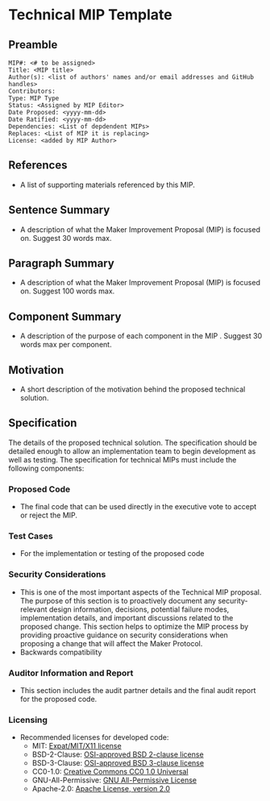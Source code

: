 # Technical MIP Template

## Preamble

```
MIP#: <# to be assigned>
Title: <MIP title>
Author(s): <list of authors' names and/or email addresses and GitHub handles>
Contributors:
Type: MIP Type
Status: <Assigned by MIP Editor>
Date Proposed: <yyyy-mm-dd>
Date Ratified: <yyyy-mm-dd>
Dependencies: <List of depdendent MIPs>
Replaces: <List of MIP it is replacing>
License: <added by MIP Author>
```

## References

- A list of supporting materials referenced by this MIP.

## Sentence Summary

- A description of what the Maker Improvement Proposal (MIP) is focused
  on. Suggest 30 words max.

## Paragraph Summary

- A description of what the Maker Improvement Proposal (MIP) is focused
  on. Suggest 100 words max.

## Component Summary

- A description of the purpose of each component in the MIP . Suggest 30
  words max per component.

## Motivation

- A short description of the motivation behind the proposed technical
  solution.

## Specification

The details of the proposed technical solution. The specification should
be detailed enough to allow an implementation team to begin development
as well as testing. The specification for technical MIPs must include
the following components:

### Proposed Code

- The final code that can be used directly in the executive vote to
  accept or reject the MIP.

### Test Cases

- For the implementation or testing of the proposed code

### Security Considerations

- This is one of the most important aspects of the Technical MIP
  proposal. The purpose of this section is to proactively document any
  security-relevant design information, decisions, potential failure
  modes, implementation details, and important discussions related to
  the proposed change. This section helps to optimize the MIP process by
  providing proactive guidance on security considerations when proposing
  a change that will affect the Maker Protocol.
- Backwards compatibility

### Auditor Information and Report

- This section includes the audit partner details and the final audit
  report for the proposed code.

### Licensing

- Recommended licenses for developed code:
  - MIT: [Expat/MIT/X11 license](https://opensource.org/licenses/MIT)
  - BSD-2-Clause:
    [OSI-approved BSD 2-clause license](https://opensource.org/licenses/BSD-2-Clause)
  - BSD-3-Clause:
    [OSI-approved BSD 3-clause license](https://opensource.org/licenses/BSD-3-Clause)
  - CC0-1.0:
    [Creative Commons CC0 1.0 Universal](https://creativecommons.org/publicdomain/zero/1.0/)
  - GNU-All-Permissive:
    [GNU All-Permissive License](http://www.gnu.org/prep/maintain/html_node/License-Notices-for-Other-Files.html)
  - Apache-2.0:
    [Apache License, version 2.0](http://www.apache.org/licenses/LICENSE-2.0)

